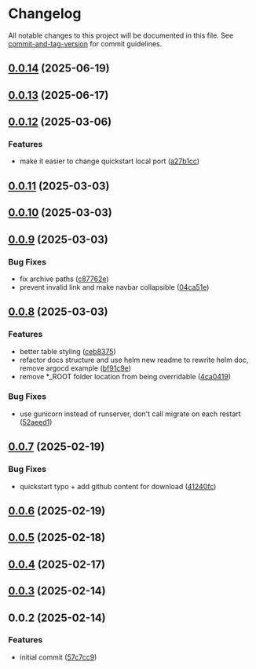 # Changelog

All notable changes to this project will be documented in this file. See [commit-and-tag-version](https://github.com/absolute-version/commit-and-tag-version) for commit guidelines.

## [0.0.14](https://gitlab.biru.sh/biru/dev/tenzu/documentation/compare/v0.0.13...v0.0.14) (2025-06-19)

## [0.0.13](https://gitlab.biru.sh/biru/dev/tenzu/documentation/compare/v0.0.12...v0.0.13) (2025-06-17)

## [0.0.12](https://gitlab.biru.sh/biru/dev/tenzu/documentation/compare/v0.0.11...v0.0.12) (2025-03-06)


### Features

* make it easier to change quickstart local port ([a27b1cc](https://gitlab.biru.sh/biru/dev/tenzu/documentation/commit/a27b1cc234387e8a47bc343e3344f0a2ab919151))

## [0.0.11](https://gitlab.biru.sh/biru/dev/tenzu/documentation/compare/v0.0.10...v0.0.11) (2025-03-03)

## [0.0.10](https://gitlab.biru.sh/biru/dev/tenzu/documentation/compare/v0.0.9...v0.0.10) (2025-03-03)

## [0.0.9](https://gitlab.biru.sh/biru/dev/tenzu/documentation/compare/v0.0.8...v0.0.9) (2025-03-03)


### Bug Fixes

* fix archive paths ([c87762e](https://gitlab.biru.sh/biru/dev/tenzu/documentation/commit/c87762e396c5a3fddd932066c4fbe77cb7f3cf5d))
* prevent invalid link and make navbar collapsible ([04ca51e](https://gitlab.biru.sh/biru/dev/tenzu/documentation/commit/04ca51ee5d7da788730c5e8326ae184c2ab9e102))

## [0.0.8](https://gitlab.biru.sh/biru/dev/tenzu/documentation/compare/v0.0.7...v0.0.8) (2025-03-03)


### Features

* better table styling ([ceb8375](https://gitlab.biru.sh/biru/dev/tenzu/documentation/commit/ceb8375cc10c0fc372d69323416d3e5859e897eb))
* refactor docs structure and use helm new readme to rewrite helm doc, remove argocd example ([bf91c9e](https://gitlab.biru.sh/biru/dev/tenzu/documentation/commit/bf91c9e3768a33419e0393720859bf28a80af78f))
* remove *_ROOT folder location from being overridable ([4ca0419](https://gitlab.biru.sh/biru/dev/tenzu/documentation/commit/4ca041905b6366d953eb4eacde40e9a8733b8a36))


### Bug Fixes

* use gunicorn instead of runserver, don't call migrate on each restart ([52aeed1](https://gitlab.biru.sh/biru/dev/tenzu/documentation/commit/52aeed1fd2767e856b985c24379cb351f6dbbb1e))

## [0.0.7](https://gitlab.biru.sh/biru/dev/tenzu/documentation/compare/v0.0.6...v0.0.7) (2025-02-19)


### Bug Fixes

* quickstart typo + add github content for download ([41240fc](https://gitlab.biru.sh/biru/dev/tenzu/documentation/commit/41240fc8f4dbb9dc80554b4b7ebf3533d872fdc5))

## [0.0.6](https://gitlab.biru.sh/biru/dev/tenzu/documentation/compare/v0.0.5...v0.0.6) (2025-02-19)

## [0.0.5](https://gitlab.biru.sh/biru/dev/tenzu/documentation/compare/v0.0.4...v0.0.5) (2025-02-18)

## [0.0.4](https://gitlab.biru.sh/biru/dev/tenzu/documentation/compare/v0.0.3...v0.0.4) (2025-02-17)

## [0.0.3](https://gitlab.biru.sh/biru/dev/tenzu/documentation/compare/v0.0.2...v0.0.3) (2025-02-14)

## 0.0.2 (2025-02-14)


### Features

* initial commit ([57c7cc9](https://gitlab.biru.sh/biru/dev/tenzu/documentation/commit/57c7cc9b4af01d4a275d305e8f65a1f12e47c1ed))
